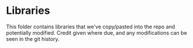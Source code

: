 # Libraries

This folder contains libraries that we've copy/pasted into the repo and potentially modified. Credit given where due, and any modifications can be seen in the git history.
